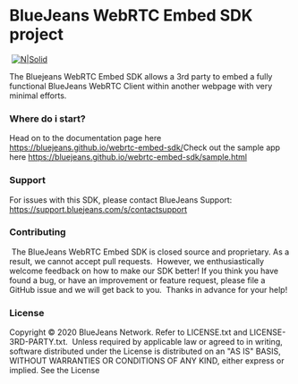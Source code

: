 # BlueJeans WebRTC Embed SDK project
​
[![N|Solid](https://raw.githubusercontent.com/bluejeans/sdk-webrtc-meetings/master/media/BlueJeans_Mark.png)](https://www.bluejeans.com/)
​

​The Bluejeans WebRTC Embed SDK allows a 3rd party to embed a fully functional BlueJeans WebRTC Client within another webpage with very minimal efforts.
​
​

### Where do i start?
Head on to the documentation page here ​https://bluejeans.github.io/webrtc-embed-sdk/
​
Check out the sample app here https://bluejeans.github.io/webrtc-embed-sdk/sample.html
​
​
### Support
For issues with this SDK, please contact BlueJeans Support: https://support.bluejeans.com/s/contactsupport
​
### Contributing
​
The BlueJeans WebRTC Embed SDK is closed source and proprietary. As a result, we cannot accept pull requests.
​
However, we enthusiastically welcome feedback on how to make our SDK better! If you think you have found a bug, or have an improvement or feature request, please file a GitHub issue and we will get back to you.
​
Thanks in advance for your help!
​
### License
Copyright © 2020 BlueJeans Network. Refer to LICENSE.txt and LICENSE-3RD-PARTY.txt.
​
Unless required by applicable law or agreed to in writing, software distributed under the License is distributed on an "AS IS" BASIS, WITHOUT WARRANTIES OR CONDITIONS OF ANY KIND, either express or implied. See the License 
